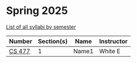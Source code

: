 # Spring 2025

[List of all syllabi by semester](syllaby.md)

| Number | Section(s)  | Name                                   | Instructor         |
|--------|-------------|----------------------------------------|--------------------|
| [CS 477](https://gmuedu-my.sharepoint.com/personal/unguyen8_gmu_edu/Documents/Apps/Microsoft%20Forms/SPRING%202025%20%20GMU%20CS%20DEPARTMENT%20SYLLABY%20SUBMISSION/Question/CS_477WhiteE001_anonymous.pdf) | 1 | Name1 | White E |

